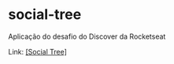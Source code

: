 # social-tree

Aplicação do desafio do Discover da Rocketseat

Link: <a href="https://deivisondelmiro.github.io/social-tree/" target="_blank">[Social Tree]</a>
